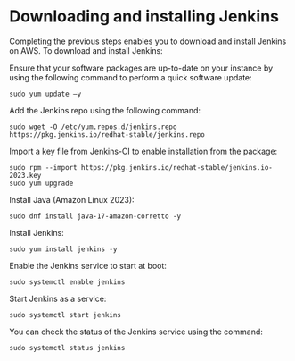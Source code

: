 # Downloading and installing Jenkins

Completing the previous steps enables you to download and install Jenkins on AWS. To download and install Jenkins:

Ensure that your software packages are up-to-date on your instance by using the following command to perform a quick
software update:

```script
sudo yum update –y
```

Add the Jenkins repo using the following command:

```script
sudo wget -O /etc/yum.repos.d/jenkins.repo https://pkg.jenkins.io/redhat-stable/jenkins.repo
```

Import a key file from Jenkins-CI to enable installation from the package:

```script
sudo rpm --import https://pkg.jenkins.io/redhat-stable/jenkins.io-2023.key
sudo yum upgrade
```

Install Java (Amazon Linux 2023):

```script
sudo dnf install java-17-amazon-corretto -y
```

Install Jenkins:

```script
sudo yum install jenkins -y
```

Enable the Jenkins service to start at boot:

```script
sudo systemctl enable jenkins
```

Start Jenkins as a service:

```script
sudo systemctl start jenkins
```

You can check the status of the Jenkins service using the command:

```script
sudo systemctl status jenkins
```